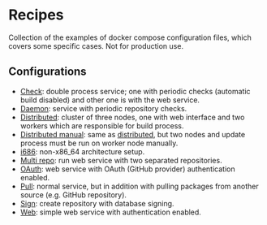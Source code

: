 # Recipes

Collection of the examples of docker compose configuration files, which covers some specific cases. Not for production use.

## Configurations

* [Check](check): double process service; one with periodic checks (automatic build disabled) and other one is with the web service.
* [Daemon](daemon): service with periodic repository checks.
* [Distributed](distributed): cluster of three nodes, one with web interface and two workers which are responsible for build process.
* [Distributed manual](distributed-manual): same as [distributed](distributed), but two nodes and update process must be run on worker node manually.
* [i686](i686): non-x86_64 architecture setup.
* [Multi repo](multirepo): run web service with two separated repositories.
* [OAuth](oauth): web service with OAuth (GitHub provider) authentication enabled.
* [Pull](pull): normal service, but in addition with pulling packages from another source (e.g. GitHub repository).
* [Sign](sign): create repository with database signing.
* [Web](web): simple web service with authentication enabled.
